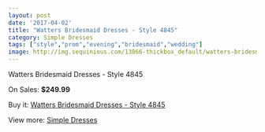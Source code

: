 ```yaml
---
layout: post
date: '2017-04-02'
title: "Watters Bridesmaid Dresses - Style 4845"
category: Simple Dresses
tags: ["style","prom","evening","bridesmaid","wedding"]
image: http://img.sequinious.com/13866-thickbox_default/watters-bridesmaid-dresses-style-4845.jpg
---
```

Watters Bridesmaid Dresses - Style 4845

On Sales: **$249.99**
<a href="https://www.sequinious.com/simple-dresses/6537-watters-bridesmaid-dresses-style-4845.html"><amp-img layout="responsive" width="600" height="600" src="//img.sequinious.com/13866-thickbox_default/watters-bridesmaid-dresses-style-4845.jpg" alt="Watters Bridesmaid Dresses - Style 4845 0" /></a>
<a href="https://www.sequinious.com/simple-dresses/6537-watters-bridesmaid-dresses-style-4845.html"><amp-img layout="responsive" width="600" height="600" src="//img.sequinious.com/13867-thickbox_default/watters-bridesmaid-dresses-style-4845.jpg" alt="Watters Bridesmaid Dresses - Style 4845 1" /></a>

Buy it: [Watters Bridesmaid Dresses - Style 4845](https://www.sequinious.com/simple-dresses/6537-watters-bridesmaid-dresses-style-4845.html "Watters Bridesmaid Dresses - Style 4845")

View more: [Simple Dresses](https://www.sequinious.com/5-simple-dresses "Simple Dresses")